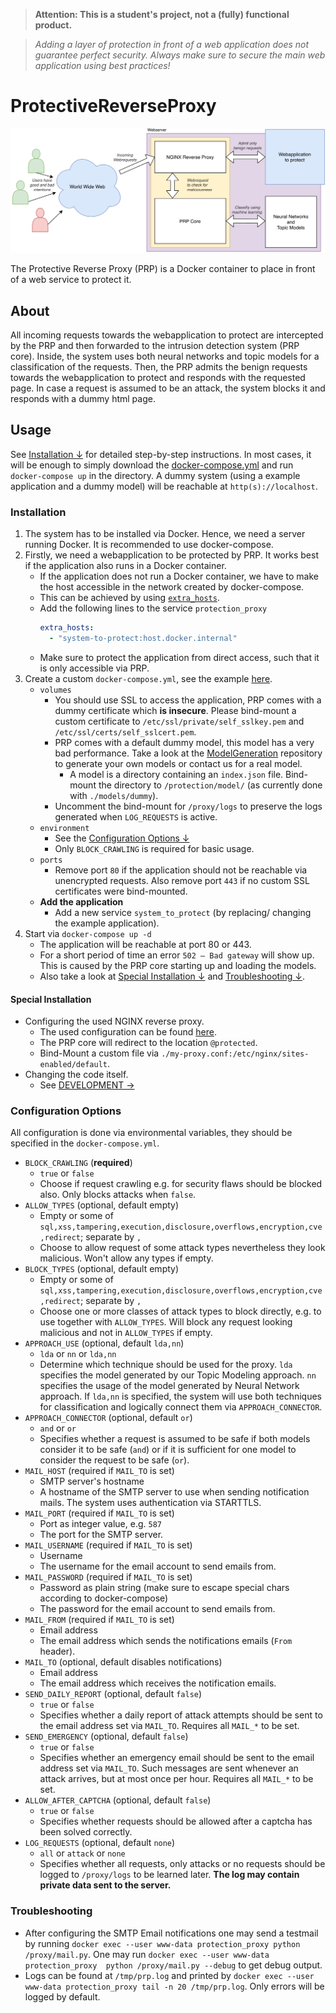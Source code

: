 > **Attention: This is a student's project, not a (fully) functional product.**

> *Adding a layer of protection in front of a web application does not guarantee perfect security.
> Always make sure to secure the main web application using best practices!*

# **P**rotective**R**everse**P**roxy

![Architecture of PRP](conf/prp_graphic.svg)

The Protective Reverse Proxy (PRP) is a Docker container to place in front of a web service to protect it.

## About

All incoming requests towards the webapplication to protect are intercepted by the PRP and then
forwarded to the intrusion detection system (PRP core). Inside, the system uses both neural
networks and topic models for a classification of the requests. Then, the PRP admits the benign
requests towards the webapplication to protect and responds with the requested page. In case a
request is assumed to be an attack, the system blocks it and responds with a dummy html page.

## Usage
See [Installation &darr;](#installation) for detailed step-by-step instructions. In most cases, it will be enough to 
simply download the [docker-compose.yml](docker-compose.yml)
and run `docker-compose up` in the directory. A dummy system (using a example application and a dummy model) will be
reachable at `http(s)://localhost`.

### Installation
1. The system has to be installed via Docker. Hence, we need a server running Docker. It is recommended to use docker-compose.
2. Firstly, we need a webapplication to be protected by PRP. It works best if the application also runs in a Docker container.
	- If the application does not run a Docker container, we have to make the host accessible in the network created by docker-compose.
	- This can be achieved by using [`extra_hosts`](https://docs.docker.com/compose/compose-file/compose-file-v2/#extra_hosts).
	- Add the following lines to the service `protection_proxy`
		```yml
		extra_hosts:
		  - "system-to-protect:host.docker.internal"
		```
	- Make sure to protect the application from direct access, such that it is only accessible via PRP.
3. Create a custom `docker-compose.yml`, see the example [here](docker-compose.yml).
	- `volumes`
		- You should use SSL to access the application, PRP comes with a dummy certificate
			which **is insecure**. Please bind-mount a custom certificate to
			`/etc/ssl/private/self_sslkey.pem` and `/etc/ssl/certs/self_sslcert.pem`.
		- PRP comes with a default dummy model, this model has a very bad performance. Take a look
			at the [ModelGeneration](https://github.com/CaseStudyIntrusionDetection/ModelGeneration)
			repository to generate your own models or contact us for a real model.
			- A model is a directory containing an `index.json` file. Bind-mount the directory to `/protection/model/` (as currently done with `./models/dummy`).
		- Uncomment the bind-mount for `/proxy/logs` to preserve the logs generated when `LOG_REQUESTS` is active.
	- `environment`
		- See the [Configuration Options &darr;](#configuration-options)
		- Only `BLOCK_CRAWLING` is required for basic usage.
	- `ports`
		- Remove port `80` if the application should not be reachable via unencrypted requests.
			Also remove port `443` if no custom SSL certificates were bind-mounted.
	- **Add the application**
		- Add a new service `system_to_protect` (by replacing/ changing the example application).
4. Start via `docker-compose up -d`
	- The application will be reachable at port 80 or 443.
	- For a short period of time an error `502 – Bad gateway` will show up.
		This is caused by the PRP core starting up and loading the models.
	- Also take a look at [Special Installation &darr;](#special-installation) and [Troubleshooting &darr;](#troubleshooting). 

#### Special Installation
- Configuring the used NGINX reverse proxy.
	- The used configuration can be found [here](conf/proxy.conf).
	- The PRP core will redirect to the location `@protected`.
	- Bind-Mount a custom file via `./my-proxy.conf:/etc/nginx/sites-enabled/default`.
- Changing the code itself.
	- See [DEVELOPMENT &rarr;](DEVELOPMENT.md)		

### Configuration Options
All configuration is done via environmental variables, they should be specified in the 
`docker-compose.yml`.  

- `BLOCK_CRAWLING` (**required**)
	- `true` or `false` 
	- Choose if request crawling e.g. for security flaws should be blocked also. Only blocks attacks when `false`.
- `ALLOW_TYPES` (optional, default empty)
	- Empty or some of `sql,xss,tampering,execution,disclosure,overflows,encryption,cve,redirect`; separate by `,` 
	- Choose to allow request of some attack types nevertheless they look malicious. Won't allow any types if empty. 
- `BLOCK_TYPES` (optional, default empty)
	- Empty or some of `sql,xss,tampering,execution,disclosure,overflows,encryption,cve,redirect`; separate by `,` 
	- Choose one or more classes of attack types to block directly, e.g. to use together with `ALLOW_TYPES`.
		Will block any request looking malicious and not in `ALLOW_TYPES` if empty. 
- `APPROACH_USE` (optional, default `lda,nn`)
	- `lda` or `nn` or `lda,nn`
	- Determine which technique should be used for the proxy. `lda` specifies the model generated by our 
		Topic Modeling approach. `nn` specifies the usage of the model generated by Neural Network approach. 
		If `lda,nn` is specified, the system will use both techniques for classification and logically
		connect them via `APPROACH_CONNECTOR`. 
- `APPROACH_CONNECTOR` (optional, default `or`)
	- `and` or `or`
	- Specifies whether a request is assumed to be safe if both models consider it to be safe (`and`)
		or if it is sufficient for one model to consider the request to be safe (`or`).
- `MAIL_HOST` (required if `MAIL_TO` is set)
	- SMTP server's hostname
	- A hostname of the SMTP server to use when sending notification mails. The system uses authentication via STARTTLS.
- `MAIL_PORT` (required if `MAIL_TO` is set)
	- Port as integer value, e.g. `587`
	- The port for the SMTP server.
- `MAIL_USERNAME` (required if `MAIL_TO` is set)
	- Username
	- The username for the email account to send emails from.
- `MAIL_PASSWORD` (required if `MAIL_TO` is set)
	- Password as plain string (make sure to escape special chars according to docker-compose)
	- The password for the email account to send emails from.
- `MAIL_FROM` (required if `MAIL_TO` is set)
	- Email address
	- The email address which sends the notifications emails (`From` header).
- `MAIL_TO` (optional, default disables notifications)
	- Email address
	- The email address which receives the notification emails.
- `SEND_DAILY_REPORT` (optional, default `false`)
	- `true` or `false` 
	- Specifies whether a daily report of attack attempts should be sent to
		the email address set via `MAIL_TO`. Requires all `MAIL_*` to be set. 
- `SEND_EMERGENCY` (optional, default `false`)
	- `true` or `false` 
	- Specifies whether an emergency email should be sent to the email address
		set via `MAIL_TO`. Such messages are sent whenever an attack arrives, but at most
		once per hour. Requires all `MAIL_*` to be set.
- `ALLOW_AFTER_CAPTCHA` (optional, default `false`)
	- `true` or `false` 
	- Specifies whether requests should be allowed after a captcha has been
		solved correctly.
- `LOG_REQUESTS` (optional, default `none`)
	- `all` or `attack` or `none`
	- Specifies whether all requests, only attacks or no requests should be logged
		to `/proxy/logs` to be learned later. **The log may contain private data
		sent to the server.** 

### Troubleshooting
- After configuring the SMTP Email notifications one may send a testmail by 
	running `docker exec --user www-data protection_proxy python /proxy/mail.py`.
	One may run `docker exec --user www-data protection_proxy 
	python /proxy/mail.py --debug` to get debug output.
- Logs can be found at `/tmp/prp.log` and printed by
	`docker exec --user www-data protection_proxy tail -n 20 /tmp/prp.log`.
	Only errors will be logged by default.